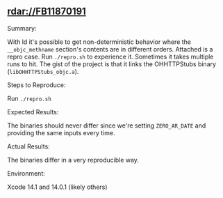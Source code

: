 ## <rdar://FB11870191>

Summary:

With ld it's possible to get non-deterministic behavior where the
`__objc_methname` section's contents are in different orders. Attached is a
repro case. Run `./repro.sh` to experience it. Sometimes it takes multiple
runs to hit. The gist of the project is that it links the OHHTTPStubs binary
(`libOHHTTPStubs_objc.a`).

Steps to Reproduce:

Run `./repro.sh`

Expected Results:

The binaries should never differ since we're setting `ZERO_AR_DATE` and
providing the same inputs every time.

Actual Results:

The binaries differ in a very reproducible way.

Environment:

Xcode 14.1 and 14.0.1 (likely others)
